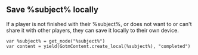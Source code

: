 <gdscript>

## Save %subject% locally

If a player is not finished with their %subject%, or does not want to or can't share it with other players, they can save it locally to their own device.

```gdscript
var %subject% = get_node("%subject%")
var content = yield(GotmContent.create_local(%subject%), "completed")
```

</gdscript>
